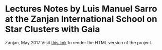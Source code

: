 # Lectures Notes by Luis Manuel Sarro at the Zanjan International School on Star Clusters with Gaia
Zanjan, May 2017
Visit [this link](https://cdn.rawgit.com/iccub-ml/SarroLectures/master/index.html) to render the HTML version of the project.
